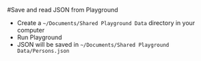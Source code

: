 #Save and read JSON from Playground

- Create a `~/Documents/Shared Playground Data` directory in your computer
- Run Playground
- JSON will be saved in `~/Documents/Shared Playground Data/Persons.json`
